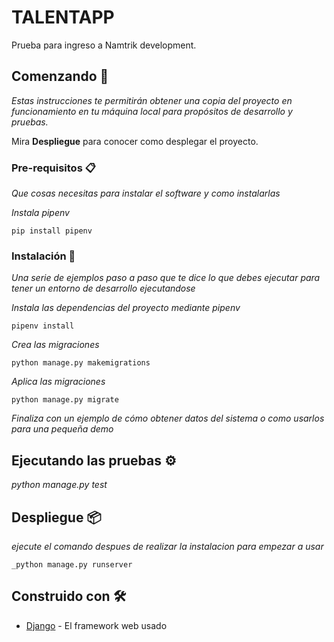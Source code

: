 # TALENTAPP

Prueba para ingreso a Namtrik development.

## Comenzando 🚀

_Estas instrucciones te permitirán obtener una copia del proyecto en funcionamiento en tu máquina local para propósitos de desarrollo y pruebas._

Mira **Despliegue** para conocer como desplegar el proyecto.


### Pre-requisitos 📋

_Que cosas necesitas para instalar el software y como instalarlas_

_Instala pipenv_
```
pip install pipenv
```

### Instalación 🔧

_Una serie de ejemplos paso a paso que te dice lo que debes ejecutar para tener un entorno de desarrollo ejecutandose_

_Instala las dependencias del proyecto mediante pipenv_

```
pipenv install
```

_Crea las migraciones_

```
python manage.py makemigrations
```

_Aplica las migraciones_

```
python manage.py migrate
```

_Finaliza con un ejemplo de cómo obtener datos del sistema o como usarlos para una pequeña demo_

## Ejecutando las pruebas ⚙️

_python manage.py test_


## Despliegue 📦

_ejecute el comando despues de realizar la instalacion para empezar a usar_

```
_python manage.py runserver
```

## Construido con 🛠️

* [Django](https://www.djangoproject.com) - El framework web usado
